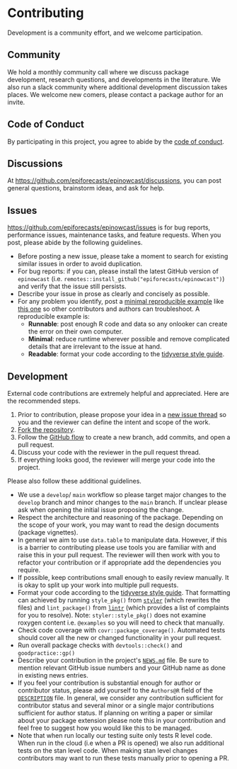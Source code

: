 # Contributing

Development is a community effort, and we welcome participation.

## Community

We hold a monthly community call where we discuss package development, research questions, and developments in the literature. We also run a slack community where additional development discussion takes places. We welcome new comers, please contact a package author for an invite.

## Code of Conduct

By participating in this project, you agree to abide by the [code of conduct](https://epiforecasts.io/epinowcast/CODE_OF_CONDUCT.html).

## Discussions

At <https://github.com/epiforecasts/epinowcast/discussions>, you can post general questions, brainstorm ideas, and ask for help.

## Issues

<https://github.com/epiforecasts/epinowcast/issues> is for bug reports, performance issues, maintenance tasks, and feature requests. When you post, please abide by the following guidelines.

* Before posting a new issue, please take a moment to search for existing similar issues in order to avoid duplication.
* For bug reports: if you can, please install the latest GitHub version of `epinowcast` (i.e. `remotes::install_github("epiforecasts/epinowcast")`) and verify that the issue still persists.
* Describe your issue in prose as clearly and concisely as possible.
* For any problem you identify, post a [minimal reproducible example](https://www.tidyverse.org/help/) like [this one](https://github.com/ropensci/targets/issues/256#issuecomment-754229683) so other contributors and authors can troubleshoot. A reproducible example is:
    * **Runnable**: post enough R code and data so any onlooker can create the error on their own computer.
    * **Minimal**: reduce runtime wherever possible and remove complicated details that are irrelevant to the issue at hand.
    * **Readable**: format your code according to the [tidyverse style guide](https://style.tidyverse.org/).

## Development

External code contributions are extremely helpful and appreciated. Here are the recommended steps.

1. Prior to contribution, please propose your idea in a [new issue thread](https://github.com/epiforecasts/epinowcast/issues) so you and the reviewer can define the intent and scope of the work.
2. [Fork the repository](https://help.github.com/articles/fork-a-repo/).
3. Follow the [GitHub flow](https://guides.github.com/introduction/flow/index.html) to create a new branch, add commits, and open a pull request. 
4. Discuss your code with the reviewer in the pull request thread.
5. If everything looks good, the reviewer will merge your code into the project.

Please also follow these additional guidelines.

* We use a `develop`/ `main` workflow so please target major changes to the `develop` branch and minor changes to the `main` branch. If unclear please ask when opening the initial issue proposing the change.
* Respect the architecture and reasoning of the package. Depending on the scope of your work, you may want to read the design documents (package vignettes).
* In general we aim to use `data.table` to manipulate data. However, if this is a barrier to contributing please use tools you are familiar with and raise this in your pull request. The reviewer will then work with you to refactor your contribution or if appropriate add the dependencies you require.
* If possible, keep contributions small enough to easily review manually. It is okay to split up your work into multiple pull requests.
* Format your code according to the [tidyverse style guide](https://style.tidyverse.org/). That formatting can achieved by running `style_pkg()` from [`styler`](https://github.com/r-lib/styler) (which rewrites the files) and `lint_package()` from [`lintr`](https://github.com/jimhester/lintr) (which provides a list of complaints for you to resolve). Note: `styler::style_pkg()` does not examine roxygen content i.e. `@examples` so you will need to check that manually.
* Check code coverage with `covr::package_coverage()`. Automated tests should cover all the new or changed functionality in your pull request.
* Run overall package checks with `devtools::check()` and `goodpractice::gp()`
* Describe your contribution in the project's [`NEWS.md`](https://github.com/epiforecasts/epinowcast/blob/main/NEWS.md) file. Be sure to mention relevant GitHub issue numbers and your GitHub name as done in existing news entries.
* If you feel your contribution is substantial enough for author or contributor status, please add yourself to the `Authors@R` field of the [`DESCRIPTION`](https://github.com/epinowcast/blob/main/blob/main/DESCRIPTION) file. In general, we consider any contribution sufficient for contributor status and several minor or a single major contributions sufficient for author status. If planning on writing a paper or similar about your package extension please note this in your contribution and feel free to suggest how you would like this to be managed.
* Note that when run locally our testing suite only tests R level code. When run in the cloud (i.e when a PR is opened) we also run additional tests on the stan level code. When making stan level changes contributors may want to run these tests manually prior to opening a PR.
